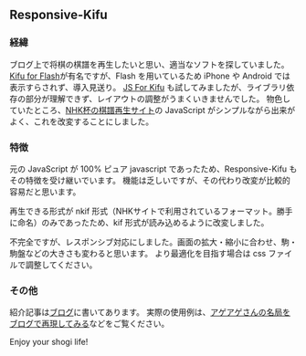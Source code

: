 ## Responsive-Kifu
### 経緯 
ブログ上で将棋の棋譜を再生したいと思い、適当なソフトを探していました。
[Kifu for Flash](http://kakinoki.o.oo7.jp/kifuf.html)が有名ですが、Flash を用いているため iPhone や Android では表示すらされず、導入見送り。
[JS For Kifu](https://github.com/na2hiro/Kifu-for-JS) も試してみましたが、ライブラリ依存の部分が理解できず、レイアウトの調整がうまくいきませんでした。
物色していたところ、[NHK杯の棋譜再生サイト](http://cgi2.nhk.or.jp/goshogi/kifu/sgs.cgi)の JavaScript がシンプルながら出来がよく、これを改変することにしました。

### 特徴
元の JavaScript が 100% ピュア javascript であったため、Responsive-Kifu もその特徴を受け継いでいます。
機能は乏しいですが、その代わり改変が比較的容易だと思います。

再生できる形式が nkif 形式（NHKサイトで利用されているフォーマット。勝手に命名）のみであったため、kif 形式が読み込めるように改変しました。

不完全ですが、レスポンシブ対応にしました。画面の拡大・縮小に合わせ、駒・駒盤などの大きさも変わると思います。
より最適化を目指す場合は css ファイルで調整してください。

### その他
紹介記事は[ブログ](http://phazor.org/air/?p=907)に書いてあります。
実際の使用例は、[アゲアゲさんの名局をブログで再現してみる](https://phazor.info/air/?p=976)などをご覧ください。

 Enjoy your shogi life!

